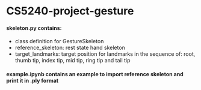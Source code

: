 # CS5240-project-gesture

#### skeleton.py contains:
* class definition for GestureSkeleton
* reference_skeleton: rest state hand skeleton
* target_landmarks: target position for landmarks in the sequence of: root, thumb tip, index tip, mid tip, ring tip and tail tip

#### example.ipynb contains an example to import reference skeleton and print it in .ply format
